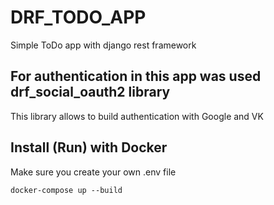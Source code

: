 # DRF_TODO_APP
Simple ToDo app with django rest framework

## For authentication in this app was used drf_social_oauth2 library
This library allows to build authentication with Google and VK

## Install (Run) with Docker
Make sure you create your own .env file
```
docker-compose up --build
```

